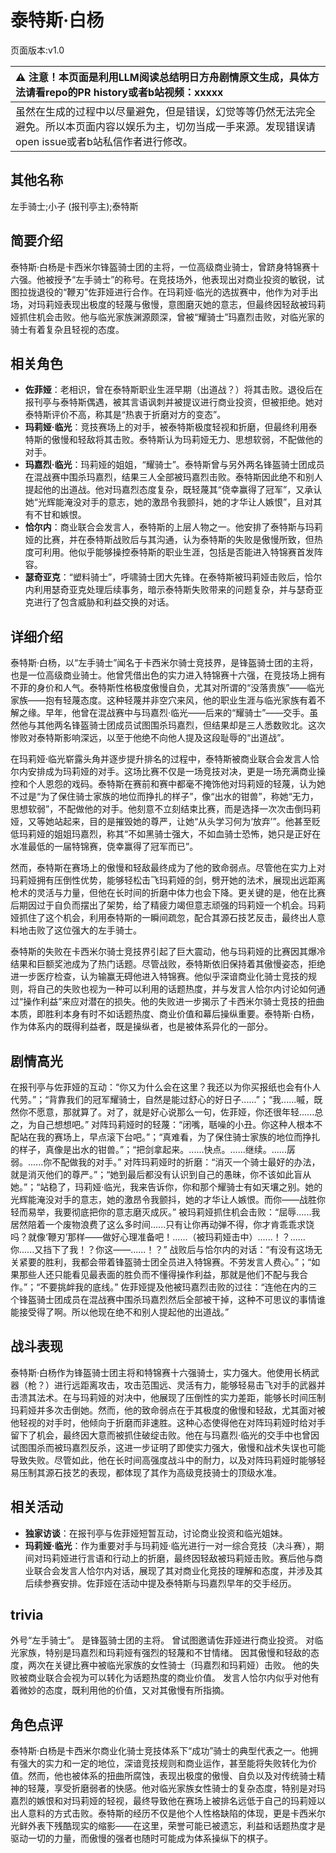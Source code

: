# 泰特斯·白杨
页面版本:v1.0
 

| :warning: 注意！本页面是利用LLM阅读总结明日方舟剧情原文生成，具体方法请看repo的PR history或者b站视频：xxxxx           |
|:----------------------------|
| 虽然在生成的过程中以尽量避免，但是错误，幻觉等等仍然无法完全避免。所以本页面内容以娱乐为主，切勿当成一手来源。发现错误请open issue或者b站私信作者进行修改。|



## 其他名称
左手骑士;小子 (报刊亭主);泰特斯
## 简要介绍
泰特斯·白杨是卡西米尔锋盔骑士团的主将，一位高级商业骑士，曾跻身特锦赛十六强。他被授予“左手骑士”的称号。在竞技场外，他表现出对商业投资的敏锐，试图拉拢退役的“鞭刃”佐菲娅进行合作。在玛莉娅·临光的选拔赛中，他作为对手出场，对玛莉娅表现出极度的轻蔑与傲慢，意图磨灭她的意志，但最终因轻敌被玛莉娅抓住机会击败。他与临光家族渊源颇深，曾被“耀骑士”玛嘉烈击败，对临光家的骑士有着复杂且轻视的态度。
## 相关角色
-   **佐菲娅**：老相识，曾在泰特斯职业生涯早期（出道战？）将其击败。退役后在报刊亭与泰特斯偶遇，被其言语讽刺并被提议进行商业投资，但被拒绝。她对泰特斯评价不高，称其是“热衷于折磨对方的变态”。
-   **玛莉娅·临光**：竞技赛场上的对手，被泰特斯极度轻视和折磨，但最终利用泰特斯的傲慢和轻敌将其击败。泰特斯认为玛莉娅无力、思想软弱，不配做他的对手。
-   **玛嘉烈·临光**：玛莉娅的姐姐，“耀骑士”。泰特斯曾与另外两名锋盔骑士团成员在混战赛中围杀玛嘉烈，结果三人全部被玛嘉烈击败。泰特斯因此绝不和别人提起他的出道战。他对玛嘉烈态度复杂，既轻蔑其“侥幸赢得了冠军”，又承认她“光辉能淹没对手的意志，她的激昂令我颤抖，她的才华让人嫉恨”，且对其有不甘和嫉恨。
-   **恰尔内**：商业联合会发言人，泰特斯的上层人物之一。他安排了泰特斯与玛莉娅的比赛，并在泰特斯战败后与其沟通，认为泰特斯的失败是傲慢所致，但热度可利用。他似乎能够操控泰特斯的职业生涯，包括是否能进入特锦赛首发阵容。
-   **瑟奇亚克**：“塑料骑士”，呼啸骑士团大先锋。在泰特斯被玛莉娅击败后，恰尔内利用瑟奇亚克处理后续事务，暗示泰特斯失败带来的问题复杂，并与瑟奇亚克进行了包含威胁和利益交换的对话。
## 详细介绍
泰特斯·白杨，以“左手骑士”闻名于卡西米尔骑士竞技界，是锋盔骑士团的主将，也是一位高级商业骑士。他曾凭借出色的实力进入特锦赛十六强，在竞技场上拥有不菲的身价和人气。泰特斯性格极度傲慢自负，尤其对所谓的“没落贵族”——临光家族——抱有轻蔑态度。这种轻蔑并非空穴来风，他的职业生涯与临光家族有着不解之缘。早年，他曾在混战赛中与玛嘉烈·临光——后来的“耀骑士”——交手。虽然他与其他两名锋盔骑士团成员试图围杀玛嘉烈，但结果却是三人悉数败北。这次惨败对泰特斯影响深远，以至于他绝不向他人提及这段耻辱的“出道战”。

在玛莉娅·临光崭露头角并逐步提升排名的过程中，泰特斯被商业联合会发言人恰尔内安排成为玛莉娅的对手。这场比赛不仅是一场竞技对决，更是一场充满商业操控和个人恩怨的戏码。泰特斯在赛前和赛中都毫不掩饰他对玛莉娅的轻蔑，认为她不过是“为了保住骑士家族的地位而挣扎的样子”，像“出水的钳兽”，称她“无力，思想软弱”，不配做他的对手。他刻意不立刻结束比赛，而是选择一次次击倒玛莉娅，又等她站起来，目的是摧毁她的尊严，让她“从头学习何为‘放弃’”。他甚至贬低玛莉娅的姐姐玛嘉烈，称其“不如黑骑士强大，不如血骑士恐怖，她只是正好在水准最低的一届特锦赛，侥幸赢得了冠军而已”。

然而，泰特斯在赛场上的傲慢和轻敌最终成为了他的致命弱点。尽管他在实力上对玛莉娅拥有压倒性优势，能够轻松击飞玛莉娅的剑，劈开她的法术，展现出远距离枪术的灵活与力量，但他在长时间的折磨中体力也会下降。更关键的是，他在比赛后期因过于自负而摆出了架势，给了精疲力竭但意志顽强的玛莉娅一个机会。玛莉娅抓住了这个机会，利用泰特斯的一瞬间疏忽，配合其源石技艺反击，最终出人意料地击败了这位强大的左手骑士。

泰特斯的失败在卡西米尔骑士竞技界引起了巨大震动，他与玛莉娅的比赛因其爆冷结果和巨额奖池成为了热门话题。尽管战败，泰特斯依旧保持着其傲慢姿态，拒绝进一步医疗检查，认为输赢无碍他进入特锦赛。他似乎深谙商业化骑士竞技的规则，将自己的失败也视为一种可以利用的话题热度，并与发言人恰尔内讨论如何通过“操作利益”来应对潜在的损失。他的失败进一步揭示了卡西米尔骑士竞技的扭曲本质，即胜利本身有时不如话题热度、商业价值和幕后操纵重要。泰特斯·白杨，作为体系内的既得利益者，既是操纵者，也是被体系异化的一部分。
## 剧情高光
在报刊亭与佐菲娅的互动：“你又为什么会在这里？我还以为你买报纸也会有仆人代劳。”；“背靠我们的冠军耀骑士，自然是能过舒心的好日子......”；“我......嘁，既然你不愿意，那就算了。对了，就是好心说那么一句，佐菲娅，你还很年轻......总之，为自己想想吧。”
对阵玛莉娅时的轻蔑：“闭嘴，聒噪的小丑。你这种人根本不配站在我的赛场上，早点滚下台吧。”；“真难看，为了保住骑士家族的地位而挣扎的样子，真像是出水的钳兽。”；“把剑拿起来。......快点。......继续。......孱弱。......你不配做我的对手。”
对阵玛莉娅时的折磨：“消灭一个骑士最好的办法，就是消灭他们的尊严。”；“她到最后都没有认识到自己的愚昧，你不该如此盲从她。”；“站稳了，玛莉娅·临光，我来告诉你，你和那个耀骑士有如天壤之别。她的光辉能淹没对手的意志，她的激昂令我颤抖，她的才华让人嫉恨。而你——战胜你轻而易举，我要彻底把你的意志磨灭成灰。”
被玛莉娅抓住机会击败：“屈辱......我居然陪着一个废物浪费了这么多时间......只有让你再动弹不得，你才肯乖乖求饶吗？就像‘鞭刃’那样——做好心理准备吧！......（被玛莉娅击中）......！？......你......又挡下了我！？你这——......！？”
战败后与恰尔内的对话：“有没有这场无关紧要的胜利，我都会带着锋盔骑士团全员进入特锦赛。不劳发言人费心。”；“如果那些人还只能看见最表面的胜负而不懂得操作利益，那就是他们不配与我合作。”；“不要挑衅我的底线。”
佐菲娅提及他被玛嘉烈击败的过往：“连他在内的三个锋盔骑士团成员在混战赛中围杀玛嘉烈然后全部被干掉，这种不可思议的事情谁能接受得了啊。所以他现在绝不和别人提起他的出道战。”
## 战斗表现
泰特斯·白杨作为锋盔骑士团主将和特锦赛十六强骑士，实力强大。他使用长柄武器（枪？）进行远距离攻击，攻击范围远、灵活有力，能够轻易击飞对手的武器并击溃其法术。在与玛莉娅的对决中，他展现了压倒性的实力差距，能够长时间压制玛莉娅并多次击倒她。然而，他的致命弱点在于其极度的傲慢和轻敌，尤其面对被他轻视的对手时，他倾向于折磨而非速胜。这种心态使得他在对阵玛莉娅时给对手留下了机会，最终因大意而被抓住破绽击败。他在与玛嘉烈·临光的交手中也曾因试图围杀而被玛嘉烈反杀，这进一步证明了即使实力强大，傲慢和战术失误也可能导致失败。尽管如此，他在长时间高强度战斗中的耐力，以及对阵玛莉娅时能够轻易压制其源石技艺的表现，都体现了其作为高级竞技骑士的顶级水准。
## 相关活动
-   **独家访谈**：在报刊亭与佐菲娅短暂互动，讨论商业投资和临光姐妹。
-   **玛莉娅·临光**：作为重要对手与玛莉娅·临光进行一对一综合竞技（决斗赛），期间对玛莉娅进行言语和行动上的折磨，最终因轻敌被玛莉娅击败。赛后他与商业联合会发言人恰尔内对话，展现了其对商业化竞技的理解和态度，并涉及其后续参赛安排。佐菲娅在活动中提及泰特斯与玛嘉烈早年的交手经历。
## trivia
外号“左手骑士”。
是锋盔骑士团的主将。
曾试图邀请佐菲娅进行商业投资。
对临光家族，特别是玛嘉烈和玛莉娅有强烈的轻蔑和不甘情绪。
因其傲慢和轻敌的态度，两次在关键比赛中被临光家族的女性骑士（玛嘉烈和玛莉娅）击败。
他的失败被商业联合会视为可以转化为话题热度的商业价值。
发言人恰尔内似乎对他有着微妙的态度，既利用他的价值，又对其傲慢有所指摘。
## 角色点评
泰特斯·白杨是卡西米尔商业化骑士竞技体系下“成功”骑士的典型代表之一。他拥有强大的实力和一定的地位，深谙竞技规则和商业运作，甚至能将失败转化为价值。然而，他也被体系的扭曲所腐蚀，表现出极度的傲慢、自负以及对传统骑士精神的轻蔑，享受折磨弱者的快感。他对临光家族女性骑士的复杂态度，特别是对玛嘉烈的嫉恨和对玛莉娅的轻视，最终导致他在赛场上被排名远低于自己的玛莉娅以出人意料的方式击败。泰特斯的经历不仅是他个人性格缺陷的体现，更是卡西米尔光鲜外表下残酷现实的缩影——在这里，荣誉可能已被遗忘，利益和话题热度才是驱动一切的力量，而傲慢的强者也随时可能成为体系操纵下的棋子。